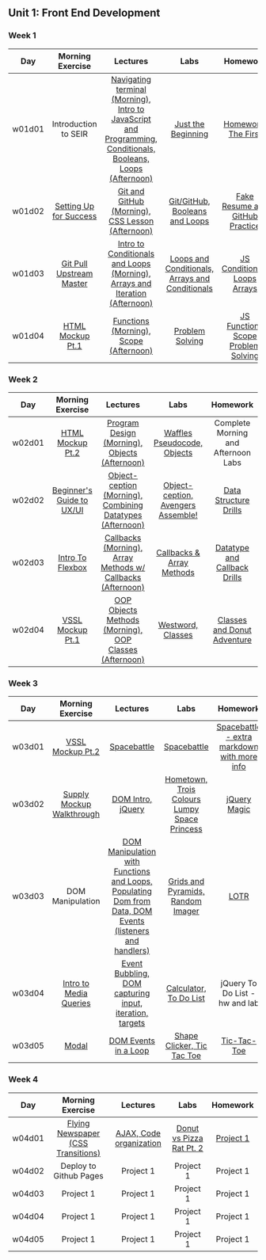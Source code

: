 ## Unit 1: Front End Development

### Week 1
| Day | Morning Exercise | Lectures | Labs | Homework |
|:---:|:-----------:|:-------:|:-----------:|:-----------:|
| w01d01 | Introduction to SEIR | [Navigating terminal (Morning), Intro to JavaScript and Programming, Conditionals, Booleans, Loops (Afternoon)](./w01d01/instructor_notes) | [Just the Beginning](./w01d01/student_labs/just_the_beginning.md) | [Homework, The First](./w01d01/homework/) |
| w01d02 | [Setting Up for Success](./w01d02/morning_exercise) | [Git and GitHub (Morning), CSS Lesson (Afternoon)](./w01d02/instructor_notes) | [Git/GitHub, Booleans and Loops](./w01d02/student_labs/booleans_and_loops.md) | [Fake Resume and GitHub Practice](./w01d02/homework/)|
| w01d03 | [Git Pull Upstream Master](./w01d03/morning_exercise) | [Intro to Conditionals and Loops (Morning), Arrays and Iteration (Afternoon)](./w01d03/instructor_notes) | [Loops and Conditionals, Arrays and Conditionals](./w01d03/student_labs/) | [JS Conditionals Loops Arrays](./w01d03/homework/) |
| w01d04 | [HTML Mockup Pt.1](./w01d04/morning_exercise) | [Functions (Morning), Scope (Afternoon)](./w01d04/instructor_notes) | [Problem Solving](./w01d04/student_labs) | [JS Functions Scope Problem Solving](./w01d04/homework/) |

### Week 2
| Day | Morning Exercise | Lectures | Labs | Homework |
|:---:|:-----------:|:-------:|:-----------:|:-----------:|
| w02d01 | [HTML Mockup Pt.2](./w02d01/morning_exercise) | [Program Design (Morning), Objects (Afternoon)](./w02d01/instructor_notes) | [Waffles Pseudocode, Objects](./w02d01/student_labs/) | Complete Morning and Afternoon Labs |
| w02d02 | [Beginner's Guide to UX/UI](./w02d02/morning_exercise/README.md) | [Object-ception (Morning), Combining Datatypes (Afternoon)](./w02d02/instructor_notes) | [Object-ception, Avengers Assemble!](./w02d02/student_labs/) | [Data Structure Drills](./w02d02/homework/) |
| w02d03 | [Intro To Flexbox](./w02d03/morning_exercise/README.md) | [Callbacks (Morning), Array Methods w/ Callbacks (Afternoon)](./w02d03/instructor_notes) | [Callbacks & Array Methods](./w02d03/student_labs/) | [Datatype and Callback Drills](./w02d03/homework/README.md) |
| w02d04 | [VSSL Mockup Pt.1](./w02d04/morning_exercise/README.md) | [OOP Objects Methods (Morning), OOP Classes (Afternoon)](./w02d04/instructor_notes) | [Westword, Classes](./w02d04/student_labs/) | [Classes and Donut Adventure](./w02d04/homework/README.md) |

### Week 3
| Day | Morning Exercise | Lectures | Labs | Homework |
|:---:|:-----------:|:-------:|:-----------:|:-----------:|
| w03d01 | [VSSL Mockup Pt.2](./w03d01/morning_exercise) | [Spacebattle](./w03d01/instructor_notes) | [Spacebattle](./w03d01/instructor_notes) | [Spacebattle - extra markdown with more info](./w03d01/homework/) |
| w03d02 | [Supply Mockup Walkthrough](./w03d02/morning_exercise) | [DOM Intro, jQuery](./w03d02/instructor_notes) | [Hometown, Trois Colours Lumpy Space Princess](./w03d02/student_labs) | [jQuery Magic](./w03d02/homework/README.md) |
| w03d03 | DOM Manipulation | [DOM Manipulation with Functions and Loops, Populating Dom from Data, DOM Events (listeners and handlers)](./w03d03/instructor_notes) | [Grids and Pyramids, Random Imager](./w03d03/student_labs) | [LOTR](./w03d03/homework/LOTR) |
| w03d04 | [Intro to Media Queries](./w03d04/morning_exercise/README.md) | [Event Bubbling, DOM capturing input, iteration, targets](./w03d04/instructor_notes) | [Calculator, To Do List](./w03d04/student_labs) | jQuery To Do List - hw and lab |
| w03d05 | [Modal](./w03d05/morning_exercise/README.md) | [DOM Events in a Loop](./w03d05/instructor_notes) | [Shape Clicker, Tic Tac Toe](./w03d05/student_labs) | [Tic-Tac-Toe](./w03d05/homework/) |

### Week 4
| Day | Morning Exercise | Lectures | Labs | Homework |
|:---:|:-----------:|:-------:|:-----------:|:-----------:|
| w04d01 | [Flying Newspaper (CSS Transitions)](./w04d01/morning_exercise) | [AJAX, Code organization](./w04d01/instructor_notes) | [Donut vs Pizza Rat Pt. 2](./w04d01/student_labs/)  | [Project 1](./7_project_files/project_1/README.md) |
| w04d02 | Deploy to Github Pages | Project 1 | Project 1 | Project 1 |
| w04d03 | Project 1 | Project 1 | Project 1 | Project 1 |
| w04d04 | Project 1 | Project 1 | Project 1 | Project 1 |
| w04d05 | Project 1 | Project 1 | Project 1 | Project 1 |
